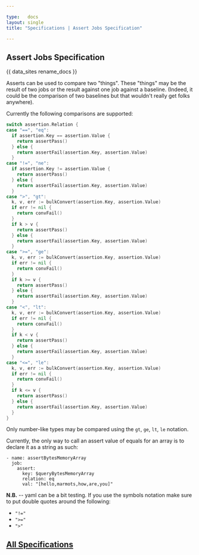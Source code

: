 ```yaml
---

type:   docs
layout: single
title: "Specifications | Assert Jobs Specification"

---
```


## Assert Jobs Specification

<div class="note">
{{ data_sites rename_docs }}
</div>

Asserts can be used to compare two "things". These "things" may be the result of two jobs or the result against one job against a baseline. (Indeed, it could be the comparison of two baselines but that wouldn't really get folks anywhere).

Currently the following comparisons are supported:

```go
switch assertion.Relation {
case "==", "eq":
  if assertion.Key == assertion.Value {
    return assertPass()
  } else {
    return assertFail(assertion.Key, assertion.Value)
  }
case "!=", "ne":
  if assertion.Key != assertion.Value {
    return assertPass()
  } else {
    return assertFail(assertion.Key, assertion.Value)
  }
case ">", "gt":
  k, v, err := bulkConvert(assertion.Key, assertion.Value)
  if err != nil {
    return convFail()
  }
  if k > v {
    return assertPass()
  } else {
    return assertFail(assertion.Key, assertion.Value)
  }
case ">=", "ge":
  k, v, err := bulkConvert(assertion.Key, assertion.Value)
  if err != nil {
    return convFail()
  }
  if k >= v {
    return assertPass()
  } else {
    return assertFail(assertion.Key, assertion.Value)
  }
case "<", "lt":
  k, v, err := bulkConvert(assertion.Key, assertion.Value)
  if err != nil {
    return convFail()
  }
  if k < v {
    return assertPass()
  } else {
    return assertFail(assertion.Key, assertion.Value)
  }
case "<=", "le":
  k, v, err := bulkConvert(assertion.Key, assertion.Value)
  if err != nil {
    return convFail()
  }
  if k <= v {
    return assertPass()
  } else {
    return assertFail(assertion.Key, assertion.Value)
  }
}
```

Only number-like types may be compared using the `gt`, `ge`, `lt`, `le` notation.

Currently, the only way to call an assert value of equals for an array is to declare it as a string as such:

```
- name: assertBytesMemoryArray
  job:
    assert:
      key: $queryBytesMemoryArray
      relation: eq
      val: "[hello,marmots,how,are,you]"
```

**N.B.** -- yaml can be a bit testing. If you use the symbols notation make sure to put double quotes around the following:

* `"!="`
* `">="`
* `">"`


## [<i class="fa fa-chevron-circle-left" aria-hidden="true"></i> All Specifications](/docs/specs/)

